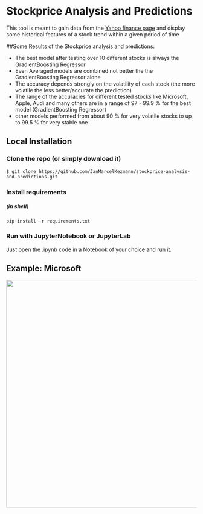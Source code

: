 # Stockprice Analysis and Predictions

<p>This tool is meant to gain data from the <a href="https://finance.yahoo.com">Yahoo finance page</a> and display some historical features of a stock trend within a given period of time</p>

##Some Results of the Stockprice analysis and predictions: 
- The best model after testing over 10 different stocks is always the GradientBoosting Regressor
- Even Averaged models are combined not better the the GradientBoosting Regressor alone
- The accuracy depends strongly on the volatility of each stock (the more volatile the less better/accurate the prediction)
- The range of the accuracies for different tested stocks like Microsoft, Apple, Audi and many others are in a range of 97 - 99.9 % for the best model (GradientBoosting Regressor)
- other models performed from about 90 % for very volatile stocks to up to 99.5 % for very stable one

## Local Installation

### Clone the repo (or simply download it)
```shell
$ git clone https://github.com/JanMarcelKezmann/stockprice-analysis-and-predictions.git
```

### Install requirements
##### (in shell)

```shell
pip install -r requirements.txt
```

### Run with JupyterNotebook or JupyterLab
<p>Just open the .ipynb code in a Notebook of your choice and run it.


## Example: Microsoft
<p align="center">
  <img src="https://user-images.githubusercontent.com/50111329/64119384-0986d600-cd9a-11e9-9e62-d2f7d2822e62.png" width="600px" alt="">
</p>
